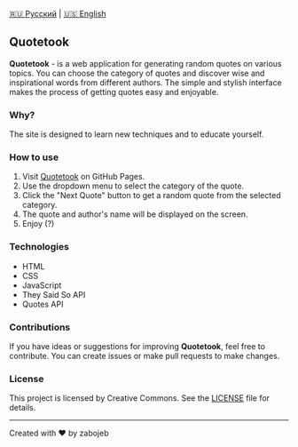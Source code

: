 [🇷🇺 Русский](README.ru.md) | [🇺🇸 English](README.md)

## <a name="english"></a> Quotetook

**Quotetook** - is a web application for generating random quotes on various topics. You can choose the category of quotes and discover wise and inspirational words from different authors. The simple and stylish interface makes the process of getting quotes easy and enjoyable.

### Why?

The site is designed to learn new techniques and to educate yourself.

### How to use

1. Visit [Quotetook](https://zabojeb.github.io/quotetook/) on GitHub Pages.
2. Use the dropdown menu to select the category of the quote.
3. Click the "Next Quote" button to get a random quote from the selected category.
4. The quote and author's name will be displayed on the screen.
5. Enjoy (?)

### Technologies

- HTML
- CSS
- JavaScript
- They Said So API
- Quotes API

### Contributions

If you have ideas or suggestions for improving **Quotetook**, feel free to contribute. You can create issues or make pull requests to make changes.

### License

This project is licensed by Creative Commons. See the [LICENSE](LICENSE) file for details.

---

Created with ❤️ by zabojeb
